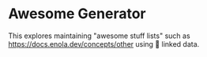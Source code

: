 # Awesome Generator

This explores maintaining "awesome stuff lists"
such as https://docs.enola.dev/concepts/other
using 🐢 linked data.

